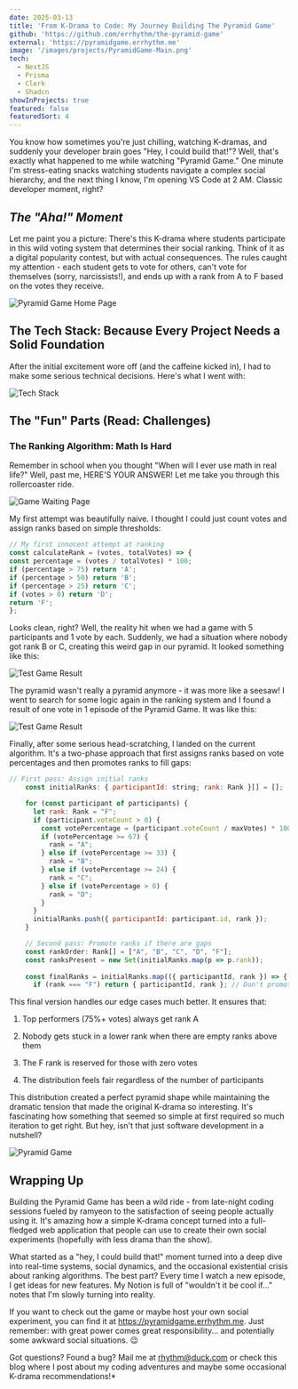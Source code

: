 ```yaml
---
date: 2025-03-13
title: 'From K-Drama to Code: My Journey Building The Pyramid Game'
github: 'https://github.com/errhythm/the-pyramid-game'
external: 'https://pyramidgame.errhythm.me'
image: '/images/projects/PyramidGame-Main.png'
tech:
  - NextJS
  - Prisma
  - Clerk
  - Shadcn
showInProjects: true
featured: false
featuredSort: 4
---
```


You know how sometimes you're just chilling, watching K-dramas, and suddenly your developer brain goes "Hey, I could build that!"? Well, that's exactly what happened to me while watching "Pyramid Game." One minute I'm stress-eating snacks watching students navigate a complex social hierarchy, and the next thing I know, I'm opening VS Code at 2 AM. Classic developer moment, right?

## *The "Aha!" Moment*
Let me paint you a picture: There's this K-drama where students participate in this wild voting system that determines their social ranking. Think of it as a digital popularity contest, but with actual consequences. The rules caught my attention - each student gets to vote for others, can't vote for themselves (sorry, narcissists!), and ends up with a rank from A to F based on the votes they receive.

![Pyramid Game Home Page](/images/projects/PyramidGame-HomePage.png)

## The Tech Stack: Because Every Project Needs a Solid Foundation
After the initial excitement wore off (and the caffeine kicked in), I had to make some serious technical decisions. Here's what I went with:

![Tech Stack](/images/projects/PyramidGame-TechStack.png)

## The "Fun" Parts (Read: Challenges)
### The Ranking Algorithm: Math Is Hard
Remember in school when you thought "When will I ever use math in real life?" Well, past me, HERE'S YOUR ANSWER! Let me take you through this rollercoaster ride.

![Game Waiting Page](/images/projects/PyramidGame-WaitingPage.png)

My first attempt was beautifully naive. I thought I could just count votes and assign ranks based on simple thresholds:

```javascript
// My first innocent attempt at ranking
const calculateRank = (votes, totalVotes) => {
const percentage = (votes / totalVotes) * 100;
if (percentage > 75) return 'A';
if (percentage > 50) return 'B';
if (percentage > 25) return 'C';
if (votes > 0) return 'D';
return 'F';
};
```

Looks clean, right? Well, the reality hit when we had a game with 5 participants and 1 vote by each. Suddenly, we had a situation where nobody got rank B or C, creating this weird gap in our pyramid. It looked something like this:

![Test Game Result](/images/projects/PyramidGame-TestResult.png)

The pyramid wasn't really a pyramid anymore - it was more like a seesaw! I went to search for some logic again in the ranking system and I found a result of one vote in 1 episode of the Pyramid Game. It was like this:

![Test Game Result](/images/projects/PyramidGame-ResultPage.png)

Finally, after some serious head-scratching, I landed on the current algorithm. It's a two-phase approach that first assigns ranks based on vote percentages and then promotes ranks to fill gaps:

```javascript
// First pass: Assign initial ranks
    const initialRanks: { participantId: string; rank: Rank }[] = [];

    for (const participant of participants) {
      let rank: Rank = "F";
      if (participant.voteCount > 0) {
        const votePercentage = (participant.voteCount / maxVotes) * 100;
        if (votePercentage >= 67) {
          rank = "A";
        } else if (votePercentage >= 33) {
          rank = "B";
        } else if (votePercentage >= 24) {
          rank = "C";
        } else if (votePercentage > 0) {
          rank = "D";
        }
      }
      initialRanks.push({ participantId: participant.id, rank });
    }

    // Second pass: Promote ranks if there are gaps
    const rankOrder: Rank[] = ["A", "B", "C", "D", "F"];
    const ranksPresent = new Set(initialRanks.map(p => p.rank));
    
    const finalRanks = initialRanks.map(({ participantId, rank }) => {
      if (rank === "F") return { participantId, rank }; // Don't promote F ranks
```

This final version handles our edge cases much better. It ensures that:

1. Top performers (75%+ votes) always get rank A

2. Nobody gets stuck in a lower rank when there are empty ranks above them

3. The F rank is reserved for those with zero votes

4. The distribution feels fair regardless of the number of participants


This distribution created a perfect pyramid shape while maintaining the dramatic tension that made the original K-drama so interesting. It's fascinating how something that seemed so simple at first required so much iteration to get right. But hey, isn't that just software development in a nutshell?

![Pyramid Game](https://c.tenor.com/kCcWuL40CzkAAAAd/tenor.gif)

## Wrapping Up

Building the Pyramid Game has been a wild ride - from late-night coding sessions fueled by ramyeon to the satisfaction of seeing people actually using it. It's amazing how a simple K-drama concept turned into a full-fledged web application that people can use to create their own social experiments (hopefully with less drama than the show).

What started as a "hey, I could build that!" moment turned into a deep dive into real-time systems, social dynamics, and the occasional existential crisis about ranking algorithms. The best part? Every time I watch a new episode, I get ideas for new features. My Notion is full of "wouldn't it be cool if..." notes that I'm slowly turning into reality.

If you want to check out the game or maybe host your own social experiment, you can find it at https://pyramidgame.errhythm.me. Just remember: with great power comes great responsibility... and potentially some awkward social situations. 😉

Got questions? Found a bug? Mail me at rhythm@duck.com or check this blog where I post about my coding adventures and maybe some occasional K-drama recommendations!*


